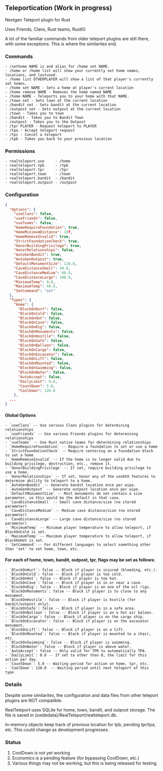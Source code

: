 ## Teleportication (Work in progress)
Nextgen Teleport plugin for Rust

Uses Friends, Clans, Rust teams, RustIO

A lot of the familiar commands from older teleport plugins are still there, with some exceptions.  This is where the similarites end.

### Commands
    - /sethome NAME is and alias for /home set NAME.
    - /home or /home list will show your currently set home names, locations, and lastused.
    - /home list OTHERPLAYER will show a list of that player's currently set homes.
    - /home set NAME - Sets a home at player's current location
    - /home remove NAME - Removes the home named NAME
    - /home NAME - Teleports you to your home with that NAME.
    - /town set - Sets town at the current location
    - /bandit set - Sets bandit at the current location
    - /outpost set - Sets outpost at the current location
    - /town - Takes you to town
    - /bandit - Takes you to Bandit Town
    - /outpost - Takes you to the Outpost
    - /tpr PLAYER - Request teleport to PLAYER
    - /tpa - Accept teleport request
    - /tpc - Cancel a teleport
    - /tpb - Takes you back to your previous location

### Permissions
    - realteleport.use     - /home
    - realteleport.tpb     - /tpb
    - realteleport.tpr     - /tpr
    - realteleport.town    - /town
    - realteleport.bandit  - /bandit
    - realteleport.outpost - /outpost

### Configuration
```json
{
  "Options": {
    "useClans": false,
    "useFriends": false,
    "useTeams": false,
    "HomeRequireFoundation": true,
    "HomeMinimumDistance": 10f,
    "HomeRemoveInvalid": true,
    "StrictFoundationCheck": true,
    "HonorBuildingPrivilege": true,
    "HonorRelationships": false,
    "AutoGenBandit": true,
    "AutoGenOutpost": true,
    "DefaultMonumentSize": 120.0,
    "CaveDistanceSmall": 40.0,
    "CaveDistanceMedium": 60.0,
    "CaveDistanceLarge": 100.0,
    "MinimumTemp": 0.0,
    "MaximumTemp": 40.0,
    "SetCommand": "set"
  },
  "Types": {
    "Home": {
      "BlockOnHurt": false,
      "BlockOnCold": false,
      "BlockOnHot": false,
      "BlockOnCave": false,
      "BlockOnRig": false,
      "BlockOnMonuments": false,
      "BlockOnHostile": false,
      "BlockOnSafe": false,
      "BlockOnBalloon": false,
      "BlockOnCargo": false,
      "BlockOnExcavator": false,
      "BlockOnLift": false,
      "BlockOnMounted": false,
      "BlockOnSwimming": false,
      "BlockOnWater": false,
      "AutoAccept": false,
      "DailyLimit": 0.0,
      "CountDown": 5.0,
      "CoolDown": 120.0
    },
  ...
}
```
#### Global Options
    - `useClans` -- Use various Clans plugins for determining relationships
    - `useFriends` -- Use various Friends plugins for determining relationships
    - `useTeams` -- Use Rust native teams for determining relationships
    - `HomeRequireFoundation` -- Require a foundation to set or use a home
    - `StrictFoundationCheck` -- Require centering on a foundation block to set a home
    - `HomeRemoveInvalid` -- If the home is no longer valid due to building privilege, destruction, etc., remove it.
    - `HonorBuildingPrivilege` -- If set, require building privilege to use a home.
    - `HonorRelationships` -- If set, honor any of the useXXX features to determine ability to teleport to a home.
    - `AutoGenBandit` -- Generate bandit location once per wipe.
    - `AutoGenOutpost` -- Generate outpost location once per wipe.
    - `DefaultMonumentSize` -- Most monuments do not contain a size parameter, so this would be the default in that case.
    - `CaveDistanceSmall` -- Small cave distance/size (no stored parameter)
    - `CaveDistanceMedium` -- Medium cave distance/size (no stored parameter)
    - `CaveDistanceLarge` -- Large cave distance/size (no stored parameter)
    - `MinimumTemp` -- Minimum player temperature to allow teleport, if BlockOnCold is set.
    - `MaximumTemp` -- Maximum player temperature to allow teleport, if BlockOnHot is set.
    - `SetCommand` -- For different languages to select something other than 'set' to set home, town, etc.

#### For each of home, town, bandit, outpost, tpr, flags may be set as follows:
    - `BlockOnHurt`: false -- Block if player is injured (bleeding, etc.).
    - `BlockOnCold`: false -- Block if player is too cold.
    - `BlockOnHot`: false -- Block if player is too hot.
    - `BlockOnCave`: false -- Block if player is in or near a cave.
    - `BlockOnRig`: false -- Block if player is on one of the oil rigs.
    - `BlockOnMonuments`: false -- Block if player is to close to any monument.
    - `BlockOnHostile`: false -- Block if player is hostile (for bandit/outpost only).
    - `BlockOnSafe`: false -- Block if player is in a safe area.
    - `BlockOnBalloon`: false -- Block if player is on a hot air baloon.
    - `BlockOnCargo`: false -- Block if player is on the cargo ship.
    - `BlockOnExcavator`: false -- Block if player is on the excavator monument.
    - `BlockOnLift`: false -- Block if player is on a lift.
    - `BlockOnMounted`: false -- Block if player is mounted to a chair, etc.
    - `BlockOnSwimming`: false -- Block if player is swimming.
    - `BlockOnWater`: false -- Block if player is above water. 
    - `AutoAccept`: false -- Only valid for TPR to automatically TPA.
    - `DailyLimit`: 0.0 -- If set to other than 0, the limit for this action per day.
    - `CountDown`: 5.0 -- Waiting period for action on home, tpr, etc.
    - `CoolDown`: 120.0  -- Waiting period until next teleport of this type

### Details

Despite some similarites, the configuration and data files from other teleport plugins are NOT compatible.

RealTeleport uses SQLite for home, town, bandit, and outpost storage.  The file is saved in {oxidedata}/RealTeleport/realteleport.db.

In-memory objects keep track of previous location for tpb, pending tpr/tpa, etc.  This could change as development progresses.

### Status

  1. CoolDown is not yet working
  2. Economics is a pending feature (for bypassing CoolDown, etc.)
  3. Various things may not be working, but this is being released for testing.

